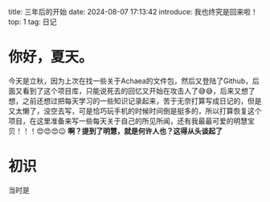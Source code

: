 title: 三年后的开始
date: 2024-08-07 17:13:42
introduce: 我也终究是回来啦！
top: 1
tag: 日记

你好，夏天。
===
今天是立秋，因为上次在找一些关于Achaea的文件包，然后又登陆了Github，后面又看到了这个项目库，只能说死去的回忆又开始在攻击人了😅😅，后来又想了想，之前还想过把每天学习的一些知识记录起来，苦于无奈打算写成日记的，但是又太懒了，没空去写，可是恰巧玩手机的时候时间倒是挺多的，所以打算恢复这个项目，在这里准备来写一些每天关于自己的所见所闻，还有我最最可爱的明慧宝贝！！！😍😍😍😉
**啊？提到了明慧，就是何许人也？这得从头谈起了**

初识
===
当时是
